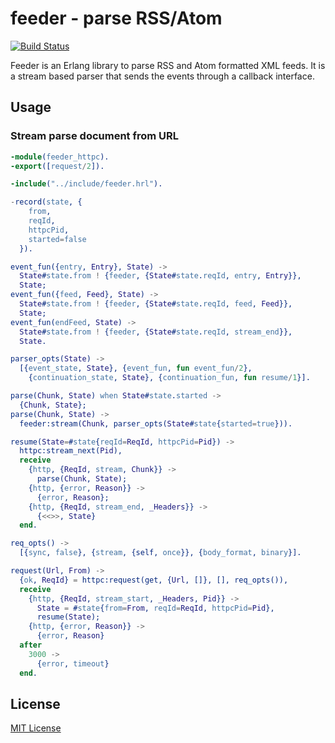 # feeder - parse RSS/Atom

[![Build Status](https://secure.travis-ci.org/michaelnisi/feeder.png)](http://travis-ci.org/michaelnisi/feeder)

Feeder is an Erlang library to parse RSS and Atom formatted XML feeds. It is a stream based parser that sends the events through a callback interface.

## Usage

### Stream parse document from URL

```Erlang
-module(feeder_httpc).
-export([request/2]).

-include("../include/feeder.hrl").

-record(state, {
    from,
    reqId,
    httpcPid,
    started=false
  }).

event_fun({entry, Entry}, State) ->
  State#state.from ! {feeder, {State#state.reqId, entry, Entry}},
  State;
event_fun({feed, Feed}, State) ->
  State#state.from ! {feeder, {State#state.reqId, feed, Feed}},
  State;
event_fun(endFeed, State) ->
  State#state.from ! {feeder, {State#state.reqId, stream_end}},
  State.

parser_opts(State) ->
  [{event_state, State}, {event_fun, fun event_fun/2},
    {continuation_state, State}, {continuation_fun, fun resume/1}].

parse(Chunk, State) when State#state.started ->
  {Chunk, State};
parse(Chunk, State) ->
  feeder:stream(Chunk, parser_opts(State#state{started=true})).

resume(State=#state{reqId=ReqId, httpcPid=Pid}) ->
  httpc:stream_next(Pid),
  receive
    {http, {ReqId, stream, Chunk}} ->
      parse(Chunk, State);
    {http, {error, Reason}} ->
      {error, Reason};
    {http, {ReqId, stream_end, _Headers}} ->
      {<<>>, State}
  end.

req_opts() ->
  [{sync, false}, {stream, {self, once}}, {body_format, binary}].

request(Url, From) ->
  {ok, ReqId} = httpc:request(get, {Url, []}, [], req_opts()),
  receive
    {http, {ReqId, stream_start, _Headers, Pid}} ->
      State = #state{from=From, reqId=ReqId, httpcPid=Pid},
      resume(State);
    {http, {error, Reason}} ->
      {error, Reason}
  after
    3000 ->
      {error, timeout}
  end.
```
## License

[MIT License](https://raw.github.com/michaelnisi/feeder/master/LICENSE)

